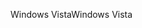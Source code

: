 <span data-ttu-id="06fd1-101">Windows Vista</span><span class="sxs-lookup"><span data-stu-id="06fd1-101">Windows Vista</span></span>